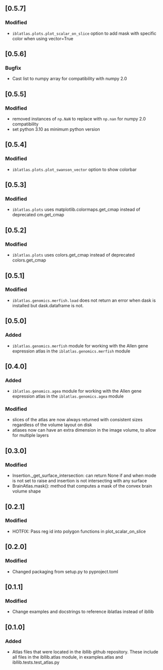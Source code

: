 ## [0.5.7]
### Modified
- `iblatlas.plots.plot_scalar_on_slice` option to add mask with specific color when using vector=True

## [0.5.6]
### Bugfix
- Cast list to numpy array for compatibility with numpy 2.0

## [0.5.5]
### Modified
- removed instances of `np.NaN` to replace with `np.nan` for numpy 2.0 compatibility
- set python 3.10 as minimum python version

## [0.5.4]
### Modified
- `iblatlas.plots.plot_swanson_vector` option to show colorbar

## [0.5.3]
### Modified
- `iblatlas.plots` uses matplotlib.colormaps.get_cmap instead of deprecated cm.get_cmap

## [0.5.2]
### Modified
- `iblatlas.plots` uses colors.get_cmap instead of deprecated colors.get_cmap

## [0.5.1]
### Modified
- `iblatlas.genomics.merfish.load` does not return an error when dask is installed but
dask.dataframe is not.

## [0.5.0]
### Added
- `iblatlas.genomics.merfish` module for working with the Allen gene expression
 atlas in the `iblatlas.genomics.merfish` module

## [0.4.0]
### Added
- `iblatlas.genomics.agea` module for working with the Allen gene expression
 atlas in the `iblatlas.genomics.agea` module
### Modified
- slices of the atlas are now always returned with consistent sizes regardless of the volume layout on disk
- atlases now can have an extra dimension in the image volume, to allow for multiple layers

## [0.3.0]
### Modified
- Insertion._get_surface_intersection: can return None if and when mode is not set to raise and insertion is not intersecting with any surface
- BrainAtlas.mask(): method that computes a mask of the convex brain volume shape

## [0.2.1]

### Modified
- HOTFIX: Pass reg id into polygon functions in plot_scalar_on_slice

## [0.2.0]

### Modified
- Changed packaging from setup.py to pyproject.toml

## [0.1.1]

### Modified
- Change examples and docstrings to reference iblatlas instead of ibllib

## [0.1.0]

### Added
 - Atlas files that were located in the ibllib github repository. These include all files 
   in the ibllib.atlas module, in examples.atlas and ibllib.tests.test_atlas.py 
